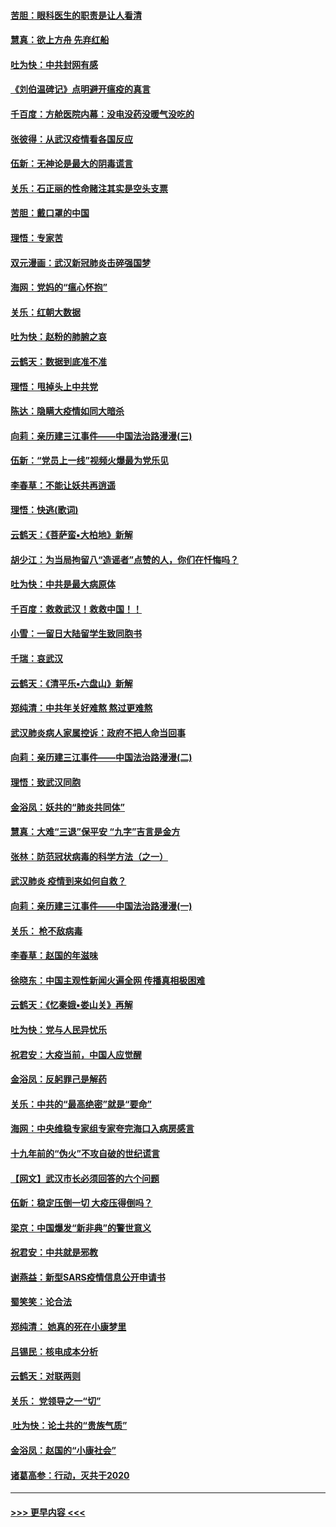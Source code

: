 #### [苦胆：眼科医生的职责是让人看清](../pages/nsc993/n11853840.md?t=02091511) 
#### [慧真：欲上方舟 先弃红船](../pages/nsc993/n11853483.md?t=02091511) 
#### [吐为快：中共封网有感](../pages/nsc993/n11852575.md?t=02091511) 
#### [《刘伯温碑记》点明避开瘟疫的真言](../pages/nsc993/n11852128.md?t=02091511) 
#### [千百度：方舱医院内幕：没电没药没暖气没吃的](../pages/nsc993/n11850211.md?t=02091511) 
#### [张彼得：从武汉疫情看各国反应](../pages/nsc993/n11850102.md?t=02091511) 
#### [伍新：无神论是最大的阴毒谎言](../pages/nsc993/n11846129.md?t=02091511) 
#### [关乐：石正丽的性命赌注其实是空头支票](../pages/nsc993/n11846109.md?t=02091511) 
#### [苦胆：戴口罩的中国](../pages/nsc993/n11845576.md?t=02091511) 
#### [理悟：专家苦](../pages/nsc993/n11845564.md?t=02091511) 
#### [双元漫画：武汉新冠肺炎击碎强国梦](../pages/nsc993/n11843320.md?t=02091511) 
#### [海网：党妈的“瘟心怀抱”](../pages/nsc993/n11840740.md?t=02091511) 
#### [关乐：红朝大数据](../pages/nsc993/n11840675.md?t=02091511) 
#### [吐为快：赵粉的肺腑之哀](../pages/nsc993/n11840618.md?t=02091511) 
#### [云鹤天：数据到底准不准](../pages/nsc993/n11840325.md?t=02091511) 
#### [理悟：甩掉头上中共党](../pages/nsc993/n11838826.md?t=02091511) 
#### [陈达：隐瞒大疫情如同大暗杀](../pages/nsc993/n11838771.md?t=02091511) 
#### [向莉：亲历建三江事件——中国法治路漫漫(三)](../pages/nsc993/n11831825.md?t=02091511) 
#### [伍新：“党员上一线”视频火爆最为党乐见](../pages/nsc993/n11838200.md?t=02091511) 
#### [李春草：不能让妖共再逍遥](../pages/nsc993/n11838102.md?t=02091511) 
#### [理悟：快逃(歌词)](../pages/nsc993/n11838083.md?t=02091511) 
#### [云鹤天：《菩萨蛮▪大柏地》新解](../pages/nsc993/n11838059.md?t=02091511) 
#### [胡少江：为当局拘留八“造谣者”点赞的人，你们在忏悔吗？](../pages/nsc993/n11836801.md?t=02091511) 
#### [吐为快：中共是最大病原体](../pages/nsc993/n11836748.md?t=02091511) 
#### [千百度：救救武汉！救救中国！！](../pages/nsc993/n11836145.md?t=02091511) 
#### [小雪：一留日大陆留学生致同胞书](../pages/nsc993/n11834624.md?t=02091511) 
#### [千瑞：哀武汉](../pages/nsc993/n11833647.md?t=02091511) 
#### [云鹤天：《清平乐▪六盘山》新解](../pages/nsc993/n11833611.md?t=02091511) 
#### [郑纯清：中共年关好难熬 熬过更难熬](../pages/nsc993/n11833489.md?t=02091511) 
#### [武汉肺炎病人家属控诉：政府不把人命当回事](../pages/nsc993/n11833205.md?t=02091511) 
#### [向莉：亲历建三江事件——中国法治路漫漫(二)](../pages/nsc993/n11829102.md?t=02091511) 
#### [理悟：致武汉同胞](../pages/nsc993/n11831522.md?t=02091511) 
#### [金浴凤：妖共的“肺炎共同体”](../pages/nsc993/n11829448.md?t=02091511) 
#### [慧真：大难“三退”保平安 “九字”吉言是金方](../pages/nsc993/n11829501.md?t=02091511) 
#### [张林：防范冠状病毒的科学方法（之一）](../pages/nsc993/n11828618.md?t=02091511) 
#### [武汉肺炎 疫情到来如何自救？](../pages/nsc993/n11827632.md?t=02091511) 
#### [向莉：亲历建三江事件——中国法治路漫漫(一)](../pages/nsc993/n11827190.md?t=02091511) 
#### [关乐： 枪不敌病毒](../pages/nsc993/n11826746.md?t=02091511) 
#### [李春草：赵国的年滋味](../pages/nsc993/n11826321.md?t=02091511) 
#### [徐晓东：中国主观性新闻火遍全网 传播真相极困难](../pages/nsc993/n11826508.md?t=02091511) 
#### [云鹤天：《忆秦娥▪娄山关》再解](../pages/nsc993/n11824682.md?t=02091511) 
#### [吐为快：党与人民异忧乐](../pages/nsc993/n11824660.md?t=02091511) 
#### [祝君安：大疫当前，中国人应觉醒](../pages/nsc993/n11821946.md?t=02091511) 
#### [金浴凤：反躬罪己是解药](../pages/nsc993/n11820280.md?t=02091511) 
#### [关乐：中共的“最高绝密”就是“要命”](../pages/nsc993/n11816946.md?t=02091511) 
#### [海网：中央维稳专家组专家夸完海口入病房感言](../pages/nsc993/n11815138.md?t=02091511) 
#### [十九年前的“伪火”不攻自破的世纪谎言](../pages/nsc993/n11813238.md?t=02091511) 
#### [【网文】武汉市长必须回答的六个问题](../pages/nsc993/n11813848.md?t=02091511) 
#### [伍新：稳定压倒一切 大疫压得倒吗？](../pages/nsc993/n11812634.md?t=02091511) 
#### [梁京：中国爆发“新非典”的警世意义](../pages/nsc993/n11812554.md?t=02091511) 
#### [祝君安：中共就是邪教](../pages/nsc993/n11812431.md?t=02091511) 
#### [谢燕益：新型SARS疫情信息公开申请书](../pages/nsc993/n11808840.md?t=02091511) 
#### [蜀笑笑：论合法](../pages/nsc993/n11808064.md?t=02091511) 
#### [郑纯清： 她真的死在小康梦里](../pages/nsc993/n11806623.md?t=02091511) 
#### [吕锡民：核电成本分析](../pages/nsc993/n11806284.md?t=02091511) 
#### [云鹤天：对联两则](../pages/nsc993/n11805957.md?t=02091511) 
#### [关乐： 党领导之一“切”](../pages/nsc993/n11804505.md?t=02091511) 
#### [ 吐为快：论土共的“贵族气质”](../pages/nsc993/n11804490.md?t=02091511) 
#### [金浴凤：赵国的“小康社会”](../pages/nsc993/n11804452.md?t=02091511) 
#### [诸葛高参：行动，灭共于2020](../pages/nsc993/n11804120.md?t=02091511) 

----
#### [ >>> 更早内容 <<< ](../indexes/nsc993-earlier.md)
